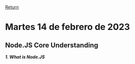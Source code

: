 [Return](https://github.com/LuisVA29/core-code-from-scratch-readme)
# Martes 14 de febrero de 2023
## Node.JS Core Understanding 
**_1. What is Node.JS_** 
